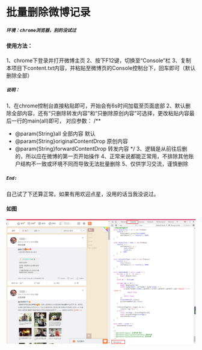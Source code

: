 # 批量删除微博记录

##### `环境：chrome浏览器，别的没试过`
#### 使用方法：
1、chrome下登录并打开微博主页
2、按下F12键，切换至“Console”栏
3、复制本项目下content.txt内容，并粘贴至微博页的Console控制台下，回车即可（默认删除全部）

##### `说明：`
1、在chrome控制台直接粘贴即可，开始会有6s时间加载至页面底部
2、默认删除全部内容，还有“只删除转发内容”和“只删除原创内容”可选择，更改粘贴内容最后一行的main(all)即可，
对应参数：
/**
 * @param{String}all 全部内容 默认
 * @param{String}originalContentDrop 原创内容
 * @param{String}forwardContentDrop 转发内容
 */
3、逻辑是从前往后删的，所以应在微博的第一页开始操作
4、正常来说都能正常用，不排除其他账户结构不一致或环境不同而导致无法批量删除
5、仅供学习交流，谨慎删除

##### `End:`
自己试了下还算正常。如果有用欢迎点星，没用的话当我没说过。

#### 如图
![](/screen/example.png "界面")